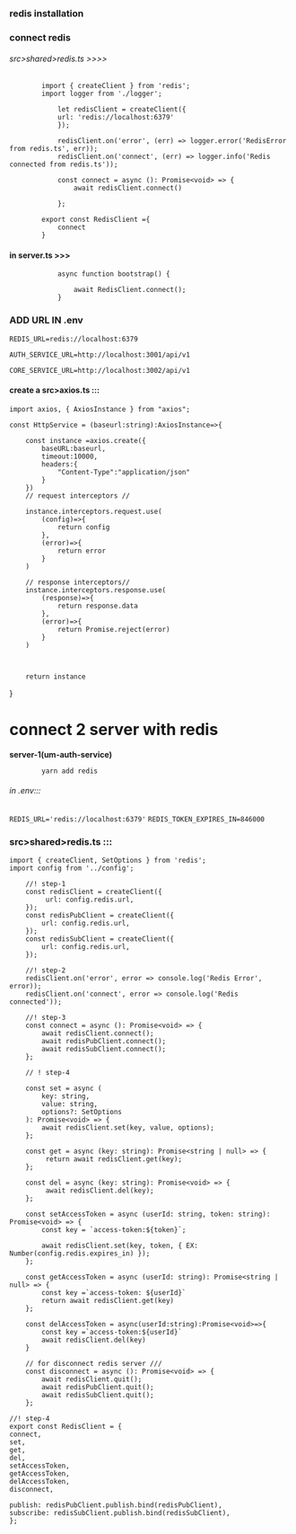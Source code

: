 ### redis installation

### connect redis

###### src>shared>redis.ts >>>>

            import { createClient } from 'redis';
            import logger from './logger';

                let redisClient = createClient({
                url: 'redis://localhost:6379'
                });

                redisClient.on('error', (err) => logger.error('RedisError from redis.ts', err));
                redisClient.on('connect', (err) => logger.info('Redis connected from redis.ts'));

                const connect = async (): Promise<void> => {
                    await redisClient.connect()

                };

            export const RedisClient ={
                connect
            }

#### in server.ts >>>

                async function bootstrap() {

                    await RedisClient.connect();
                }

### ADD URL IN  .env


`REDIS_URL=redis://localhost:6379`

`AUTH_SERVICE_URL=http://localhost:3001/api/v1`

`CORE_SERVICE_URL=http://localhost:3002/api/v1`

#### create a src>axios.ts :::


    import axios, { AxiosInstance } from "axios";

    const HttpService = (baseurl:string):AxiosInstance=>{
        
        const instance =axios.create({
            baseURL:baseurl,
            timeout:10000,
            headers:{
                "Content-Type":"application/json"
            }
        })
        // request interceptors //

        instance.interceptors.request.use(
            (config)=>{
                return config
            },
            (error)=>{
                return error
            }
        )

        // response interceptors//
        instance.interceptors.response.use(
            (response)=>{
                return response.data
            },
            (error)=>{
                return Promise.reject(error)
            }
        )

        

        return instance
}



# connect 2 server with redis 

**server-1(um-auth-service)**

            yarn add redis

            
###### in .env:::

`REDIS_URL='redis://localhost:6379'`
`REDIS_TOKEN_EXPIRES_IN=846000`


### src>shared>redis.ts :::

  

    import { createClient, SetOptions } from 'redis';
    import config from '../config';

        //! step-1
        const redisClient = createClient({
             url: config.redis.url,
        });
        const redisPubClient = createClient({
            url: config.redis.url,
        });
        const redisSubClient = createClient({
            url: config.redis.url,
        });

        //! step-2
        redisClient.on('error', error => console.log('Redis Error', error));
        redisClient.on('connect', error => console.log('Redis connected'));

        //! step-3
        const connect = async (): Promise<void> => {
            await redisClient.connect();
            await redisPubClient.connect();
            await redisSubClient.connect();
        };

        // ! step-4

        const set = async (
            key: string,
            value: string,
            options?: SetOptions
        ): Promise<void> => {
            await redisClient.set(key, value, options);
        };

        const get = async (key: string): Promise<string | null> => {
             return await redisClient.get(key);
        };

        const del = async (key: string): Promise<void> => {
             await redisClient.del(key);
        };

        const setAccessToken = async (userId: string, token: string): Promise<void> => {
            const key = `access-token:${token}`;

            await redisClient.set(key, token, { EX: Number(config.redis.expires_in) });
        };

        const getAccessToken = async (userId: string): Promise<string | null> => {
            const key =`access-token: ${userId}`
            return await redisClient.get(key)
        };

        const delAccessToken = async(userId:string):Promise<void>=>{
            const key =`access-token:${userId}`
            await redisClient.del(key)
        }

        // for disconnect redis server ///
        const disconnect = async (): Promise<void> => {
            await redisClient.quit();
            await redisPubClient.quit();
            await redisSubClient.quit();
        };

    //! step-4
    export const RedisClient = {
    connect,
    set,
    get,
    del,
    setAccessToken,
    getAccessToken,
    delAccessToken,
    disconnect,

    publish: redisPubClient.publish.bind(redisPubClient),
    subscribe: redisSubClient.publish.bind(redisSubClient),
    };








